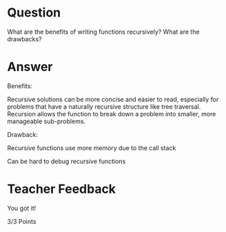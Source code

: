 # Question

What are the benefits of writing functions recursively? What are the drawbacks?

# Answer

Benefits:

Recursive solutions can be more concise and easier to read, especially for problems that have a naturally recursive structure like tree traversal. Recursion allows the function to break down a problem into smaller, more manageable sub-problems. 


Drawback:

Recursive functions use more memory due to the call stack 

Can be hard to debug recursive functions
 
# Teacher Feedback

You got it!

3/3 Points